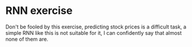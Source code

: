 # RNN exercise

Don't be fooled by this exercise, predicting stock prices is a difficult task, a simple RNN like this is not suitable for it, I can confidently say that almost none of them are.